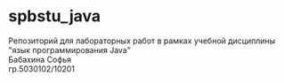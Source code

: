# spbstu_java
Репозиторий для лабораторных работ в рамках учебной дисциплины "язык программирования Java"
<br>Бабахина Софья 
<br>гр.5030102/10201
